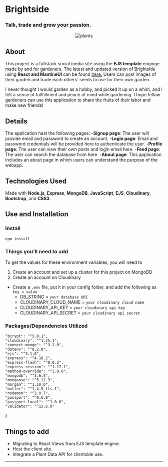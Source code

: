 # Brightside
### Talk, trade and grow your passion.
<div align="center"><img src="https://images.unsplash.com/photo-1436891436013-5965265af5fc?ixlib=rb-4.0.3&ixid=MnwxMjA3fDB8MHxwaG90by1wYWdlfHx8fGVufDB8fHx8&auto=format&fit=crop&w=1170&q=80" alt="plants" align="center"></div>

## About

This project is a fullstack social media site using the **EJS template** enginge made by and for gardeners. The latest and updated version of Brightside using **React and MantineUI** can be found [here.](https://github.com/eric-phan/brightside/tree/main) Users can post images of their garden and trade each others' seeds to use for their own garden.

I never thought I would garden as a hobby, and picked it up on a whim, and I felt a sense of fullfillment and peace of mind while gardening. I hope fellow gardeners can use this application to share the fruits of their labor and make new friends!



## Details
The application hast the following pages:
-**Signup page**: The user will provide email and password to create an account.
-**Login page**: Email and password credentials will be provided here to authenticate the user.
-**Profile page**: The user can view their own posts and login email here.
-**Feed page**: The user can search the database from here.
-**About page**: This application includes an about page in which users can understand the purpose of the webapp.



## Technologies Used
Made with **Node.js**, **Express**, **MongoDB**, **JavaScript**, **EJS**, **Cloudinary**, **Bootstrap**, and **CSS3**.

## Use and Installation

### Install
 `npm install`
 
### Things you'll need to add
To get the values for these environment variables, you will need to
  1) Create an account and set up a cluster for this project on MongoDB
  2) Create an account on Cloudinary
   
- Create a `.env` file, put it in your config folder, and add the following as `key = value`
  - DB_STRING = `your database URI`
  - CLOUDINARY_CLOUD_NAME = `your cloudinary cloud name`
  - CLOUDINARY_API_KEY = `your cloudinary api key`
  - CLOUDINARY_API_SECRET = `your cloudinary api secret`

### Packages/Dependencies Utilized
    "bcrypt": "^5.0.1",
    "cloudinary": "^1.25.1",
    "connect-mongo": "^3.2.0",
    "dotenv": "^8.2.0",
    "ejs": "^3.1.6",
    "express": "^4.18.2",
    "express-flash": "^0.0.2",
    "express-session": "^1.17.1",
    "method-override": "^3.0.0",
    "mongodb": "^3.6.5",
    "mongoose": "^5.12.3",
    "morgan": "^1.10.0",
    "multer": "^1.4.5-lts.1",
    "nodemon": "^2.0.7",
    "passport": "^0.6.0",
    "passport-local": "^1.0.0",
    "validator": "^13.6.0"
  }

## Things to add

- Migrating to React Views from EJS template engine.
- Host the client site.
- Integrate a Plant Data API for clientside use.

---
